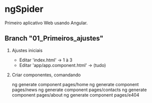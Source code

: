 # ngSpider

Primeiro aplicativo Web usando Angular.

## Branch "01_Primeiros_ajustes"

1) Ajustes iniciais

    - Editar 'index.html' &rarr; 1 à 3
    - Editar 'app/app.component.html' &rarr; (tudo)

3) Criar componentes, comandando

    ng generate component pages/home
    ng generate component pages/news
    ng generate component pages/contacts
    ng generate component pages/about
    ng generate component pages/e404


